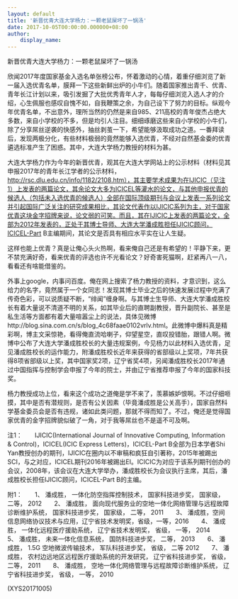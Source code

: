 ```yaml
---
layout: default
title: '新晋优青大连大学杨力：一颗老鼠屎坏了一锅汤'
date: 2017-10-05T00:00:00.000000+08:00
author:
    display_name: 
---
```


新晋优青大连大学杨力：一颗老鼠屎坏了一锅汤

欣闻2017年度国家基金入选名单张榜公布，怀着激动的心情，着重仔细浏览了新一届入选优青名单，膜拜一下这些新鲜出炉的小牛们。随着国家推出青千、优青、青年长江计划以来，吸引发掘了大批优秀青年人才，每每仔细浏览入选人才的介绍，心生佩服也感叹自愧不如，自我鞭策之余，为自己设下了努力的目标。纵观今年优青名单，不出意外，理所当然的仍然是来自985、211高校的青年俊杰占绝大多数，来自小学校的不多，但是均引人注目。细细琢磨这些来自小学校的小牛们，除了分享屌丝逆袭的快感外，抽丝剥茧一下，希望能够汲取成功之道。一番拜读后，发现两极分化，有些材料极弱的竟然能够入选优青，不经对自然基金委的优青遴选标准产生了困惑。其中，大连大学杨力教授的材料为甚。

大连大学杨力作为今年的新晋优青，观其在大连大学网站上的公示材料（材料见其申报2017年的青年长江学者的公示材料，http://rsc.dlu.edu.cn/info/1182/2108.htm），其主要学术成果为在IJICIC（见注1）上发表的两篇论文，其余论文大多为ICICEL等灌水的论文，与其他申报优青的候选人（包括未入选优青的候选人）全部在国际顶级期刊与会议上发表一系列论文并引起国际广泛关注的研究成果相比，其论文代表作以IJICIC系列为主，对于国家优青这块金字招牌来说，论文弱的可笑。而且，其在IJICIC上发表的两篇论文，全部为2012年发表的，正处于其博士导师、大连大学潘成胜担任IJICIC顾问，ICICEL-Part B主编期间，其论文是否具有相应水平实在让人生疑。

这样也能上优青？真是让俺心头火热啊，看来俺自己还是有希望的！平静下来，更不禁充满好奇，看来优青的评选也许不光看论文？好奇害死猫啊，赶紧再八一八，看看还有啥能借鉴的。

外事上google，内事问百度。俺在网上搜索了杨力教授的资料，才意识到，这么给力的名字，竟然属于一个女同志！发现其博士毕业之后的快速发展过程中充满了传奇色彩，可以说质疑不断，“绯闻”缠身啊。与其博士生导师、大连大学潘成胜校长有着大量说不清道不明的关系，如其毕业后的直聘副教授，晋升副院长、甚至是私生活等方面都有着大量喧嚣尘上的说法，具体见微博http://blog.sina.com.cn/s/blog_4c68faae0102vrlv.html。此微博中爆料真是精彩啊，博主文采惊艳，看得俺直流哈喇子，仰望星空，直叹投错胎，跟错人啊。微博中公布了大连大学潘成胜校长的大量违规案例，今见杨力以此材料入选优青，足见潘成胜校长的运作能力，附潘成胜校长近年来获得的省部级以上奖项，7年共获得8项省部级以上奖，其中国家奖2项，辽宁省奖4项，另闻潘成胜校长2017年通过中国指挥与控制学会申报了今年的院士，并由辽宁省推荐申报了今年的国家科技奖。

杨力教授成功上位，看来这个成功之道俺是学不来了，羡慕嫉妒恨啊。不过仔细咂摸，其中是否有潜规则，是否有公关因素（毕竟潘成胜是公关高手），国家自然科学基金委员会是否有违规，诸如此类问题，那就不得而知了。不过，俺还是觉得国家优青的金字招牌貌似破了一角，对于我等屌丝也不是遥不可及啊。

注1：　　IJICIC(International Journal of Innovative Computing, Information & Control)，ICICEL(ICIC Express Letters)，ICICEL-Part B全部为日本学者Shi Yan教授创办的期刊，IJICIC在圈内以不审稿和疯狂自引著称，2015年被踢出SCI，与之对应，ICICEL期刊2016年被踢出EI。ICICIC为对应于该系列期刊创办的会议，2008年，该会议在大连大学举办，潘成胜校长为会议执行主席，其后，潘成胜校长担任IJICIC顾问，ICICEL-Part B的主编。

附1：　　1、    潘成胜， 一体化防空指挥控制技术， 国家科技进步奖， 国家级， 二等， 2012　　2、    潘成胜， 面向现代服务业的空地一体化网络管理与远程故障诊断维护系统， 国家科技进步奖， 国家级， 二等， 2011　　3、    潘成胜，空间信息网络协议技术与应用，辽宁省技术发明奖，省级，一等，2016　　4、    潘成胜， 一体化远程医疗援助系统， 辽宁省技术发明奖， 省级， 一等， 2014　　5、    潘成胜， 未来一体化信息系统， 国防科技进步奖， 二等， 2013　　6、    潘成胜， 1.5G 空地微波传输技术， 军队科技进步奖， 省级， 二等 2012　　7、    潘成胜， 农村边远地区远程医疗援助系统的开发研究， 辽宁省科技进步奖， 省级， 二等， 2011　　8、    潘成胜， 空地一体化网络管理与远程故障诊断维护系统， 辽宁省科技进步奖， 省级， 一等， 2010

(XYS20171005)


